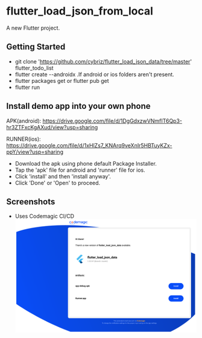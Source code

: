 # flutter_load_json_from_local

A new Flutter project.

## Getting Started
- git clone 'https://github.com/cybriz/flutter_load_json_data/tree/master' flutter_todo_list
- flutter create --androidx .If android or ios folders aren't present.
- flutter packages get or flutter pub get
- flutter run

## Install demo app into your own phone
APK(android): https://drive.google.com/file/d/1DgGdxzwVNmfIT6Qp3-hr3ZTFxcKgAXud/view?usp=sharing

RUNNER(ios): https://drive.google.com/file/d/1xHlZs7_KNArq9veXnIr5HBTuyKZx-ppY/view?usp=sharing

- Download the apk using phone default Package Installer.
- Tap the 'apk' file for android and 'runner' file for ios.
- Click 'install' and then 'install anyway'.
- Click 'Done' or 'Open' to proceed.

## Screenshots
- Uses Codemagic CI/CD
![](screenshots/cicd.png)